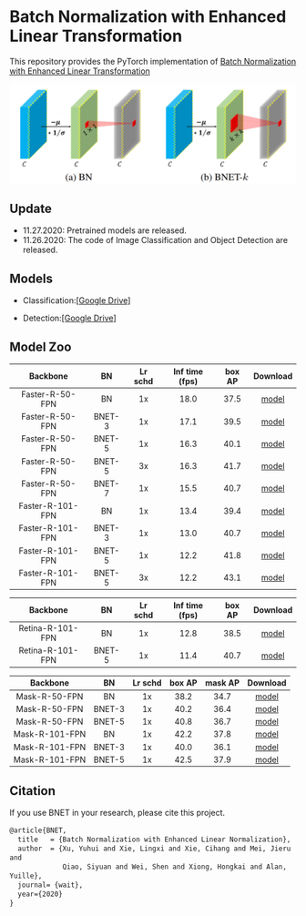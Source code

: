 # Batch Normalization with Enhanced Linear Transformation

This repository provides the PyTorch implementation of [Batch Normalization with Enhanced Linear Transformation](https://github.com/yuhuixu1993/BNET/edit/main/README.md)

<div align="center">
  <img src="BNET.png" width="600"/>
</div>

## Update
- 11.27.2020: Pretrained models are released.
- 11.26.2020: The code of Image Classification and Object Detection are released.

## Models
- Classification:[[Google Drive]](https://drive.google.com/drive/folders/1lwyQgoKA-hf1EguT7zh8BgriM-B1LWQm?usp=sharing)

- Detection:[[Google Drive]](https://drive.google.com/drive/folders/1PgHChbHq6uI2RafFNhcWVHAMDOjua3QE?usp=sharing)

## Model Zoo

|    Backbone     |  BN  | Lr schd | Inf time (fps) | box AP | Download |
| :-------------: | :-------: | :-----: | :------------: | :----: | :------: |
|    Faster-R-50-FPN     |  BN  |   1x    |    18.0    | 37.5   | [model](http://download.openmmlab.com/mmdetection/v2.0/faster_rcnn/faster_rcnn_r50_fpn_1x_coco/faster_rcnn_r50_fpn_1x_coco_20200130-047c8118.pth) |
|    Faster-R-50-FPN     |  BNET-3  |   1x    |    17.1    | 39.5   | [model](https://drive.google.com/file/d/1htx41H6OgVpWEIeYfueSXv1nP5GSWJCu/view?usp=sharing) |
|    Faster-R-50-FPN     |  BNET-5  |   1x    |    16.3    | 40.1   | [model](https://drive.google.com/file/d/1z8Y1z7IY6a7HF8begjooNtcpYWlmkcc6/view?usp=sharing) |
|    Faster-R-50-FPN     |  BNET-5  |   3x    |    16.3    | 41.7   | [model](https://drive.google.com/file/d/1kvCFlVtNjwLW0WFIJ_9WvRADszVk5rCz/view?usp=sharing) |
|    Faster-R-50-FPN     |  BNET-7  |   1x    |    15.5    | 40.7   | [model](https://drive.google.com/file/d/1FrjSrLc2j3c5-Bxax6v7sKlnmNY2uHhu/view?usp=sharing) |
|    Faster-R-101-FPN     |  BN  |   1x    |    13.4    | 39.4   | [model](http://download.openmmlab.com/mmdetection/v2.0/faster_rcnn/faster_rcnn_r101_fpn_1x_coco/faster_rcnn_r101_fpn_1x_coco_20200130-f513f705.pth) |
|    Faster-R-101-FPN     |  BNET-3  |   1x    |    13.0    | 40.7   | [model](https://drive.google.com/file/d/11tDHDO0YtFILXt3h_YeghC-lImcAM4Vz/view?usp=sharing) |
|    Faster-R-101-FPN     |  BNET-5  |   1x    |    12.2    | 41.8   | [model](https://drive.google.com/file/d/1CEdiDMTWAnh2pEFRN3y57WE--uzGu8MC/view?usp=sharing) |
|    Faster-R-101-FPN     |  BNET-5  |   3x    |    12.2    | 43.1   | [model](https://drive.google.com/file/d/1zdSkCQ9DbtCkP0MHlNDbx0VLaxmNnpM-/view?usp=sharing) |

|    Backbone     |  BN  | Lr schd | Inf time (fps) | box AP | Download |
| :-------------: | :-----: | :-----: | :------------: | :----: | :------: |
|    Retina-R-101-FPN     |  BN  |   1x    |    12.8    | 38.5   | [model](http://download.openmmlab.com/mmdetection/v2.0/retinanet/retinanet_r101_fpn_1x_coco/retinanet_r101_fpn_1x_coco_20200130-7a93545f.pth) |
|    Retina-R-101-FPN     |  BNET-5  |   1x    |    11.4    | 40.7   | [model](https://drive.google.com/file/d/1t9cSGdQ8LStRVYWZ1U92l8ewrRJmHt7x/view?usp=sharing) |


|    Backbone     |  BN  | Lr schd |  box AP | mask AP | Download |
| :-------------: | :-----: | :-----: | :----: | :----: | :------: |
|    Mask-R-50-FPN     |  BN  |   1x    |    38.2    | 34.7  | [model](http://download.openmmlab.com/mmdetection/v2.0/mask_rcnn/mask_rcnn_r50_fpn_1x_coco/mask_rcnn_r50_fpn_1x_coco_20200205-d4b0c5d6.pth) |
|    Mask-R-50-FPN     |  BNET-3  |   1x    |    40.2    | 36.4  | [model](https://drive.google.com/file/d/1I3jCTldcCgQv-POjDXzvbzb2AFrdRhz4/view?usp=sharing) |
|    Mask-R-50-FPN     |  BNET-5  |   1x    |    40.8    | 36.7   | [model](https://drive.google.com/file/d/1MzL6njoaQeDar9hT8NiQ80Ql9b2pBIKK/view?usp=sharing) |
|    Mask-R-101-FPN     |  BN  |   1x    |   42.2    | 37.8   | [model](http://download.openmmlab.com/mmdetection/v2.0/mask_rcnn/mask_rcnn_r101_fpn_1x_coco/mask_rcnn_r101_fpn_1x_coco_20200204-1efe0ed5.pth) |
|    Mask-R-101-FPN     |  BNET-3  |   1x    |   40.0    | 36.1   | [model](https://drive.google.com/file/d/16bcWQVGKat9IIrj3odQiKM2JjSOlglET/view?usp=sharing) |
|    Mask-R-101-FPN     |  BNET-5  |   1x    |   42.5    | 37.9   | [model](https://drive.google.com/file/d/1jpGeV48jhLLjJSPPLniVvaylz_IxsNBF/view?usp=sharing) |

## Citation

If you use BNET in your research, please cite this project.

```
@article{BNET,
  title   = {Batch Normalization with Enhanced Linear Normalization},
  author  = {Xu, Yuhui and Xie, Lingxi and Xie, Cihang and Mei, Jieru and
             Qiao, Siyuan and Wei, Shen and Xiong, Hongkai and Alan, Yuille},
  journal= {wait},
  year={2020}
}
```

